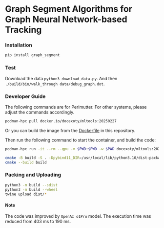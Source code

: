 # Graph Segment Algorithms for Graph Neural Network-based Tracking

### Installation
```bash
pip install graph_segment
```

### Test
Download the data `python3 download_data.py`. And then `./build/bin/walk_through data/debug_graph.dot`.


### Developer Guide
The following commands are for Perlmutter. 
For other systems, please adjust the commands accordingly.
```bash
podman-hpc pull docker.io/docexoty/mltools:20250227
```
Or you can build the image from the [Dockerfile](Dockerfile) in this repository.

Then run the following command to start the container,
and build the code:
```bash
podman-hpc run -it --rm --gpu -v $PWD:$PWD -w $PWD docexoty/mltools:20250227 bash
```
```bash
cmake -B build -S . -Dpybind11_DIR=/usr/local/lib/python3.10/dist-packages/pybind11/share/cmake/pybind11 -DCMAKE_BUILD_TYPE=DEBUG
cmake --build build
```

### Packing and Uploading
```bash
python3 -m build --sdist
python3 -m build --wheel
twine upload dist/*
```
#### Note
The code was improved by `OpenAI o1Pro` model. The execution time was reduced from 403 ms to 190 ms.
